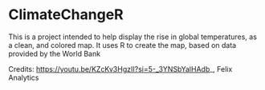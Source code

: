 # ClimateChangeR

This is a project intended to help display the rise in global temperatures, as a clean, and colored map. It uses R to create the map, based on data provided by the World Bank

Credits:
https://youtu.be/KZcKv3HgzII?si=5-_3YNSbYalHAdb_, Felix Analytics
